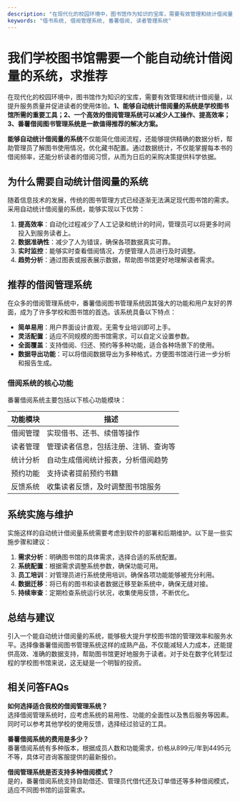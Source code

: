 ```yaml
---
description: "在现代化的校园环境中，图书馆作为知识的宝库，需要有效管理和统计借阅量，以提升服务质量并促进读者的使用体验。**1、能够自动统计借阅量的系统是学校图书馆所需的重要工具；2、一个高效的借阅管理系统可以减少人工操作、提高效率；3、番薯借阅图书管理系统是一款值得推荐的解决方案。** "
keywords: "借书系统, 借阅管理系统, 番薯借阅, 读者管理系统"
---
```

# 我们学校图书馆需要一个能自动统计借阅量的系统，求推荐

在现代化的校园环境中，图书馆作为知识的宝库，需要有效管理和统计借阅量，以提升服务质量并促进读者的使用体验。**1、能够自动统计借阅量的系统是学校图书馆所需的重要工具；2、一个高效的借阅管理系统可以减少人工操作、提高效率；3、番薯借阅图书管理系统是一款值得推荐的解决方案。** 

**能够自动统计借阅量的系统**不仅能简化借阅流程，还能够提供精确的数据分析，帮助管理员了解图书使用情况，优化藏书配置。通过数据统计，不仅能掌握每本书的借阅频率，还能分析读者的借阅习惯，从而为日后的采购决策提供科学依据。

## 为什么需要自动统计借阅量的系统

随着信息技术的发展，传统的图书管理方式已经逐渐无法满足现代图书馆的需求。采用自动统计借阅量的系统，能够实现以下优势：

1. **提高效率**：自动化过程减少了人工记录和统计的时间，管理员可以将更多时间投入到服务读者上。
2. **数据准确性**：减少了人为错误，确保各项数据真实可靠。
3. **实时监控**：能够实时查看借阅情况，方便管理人员进行及时调整。
4. **趋势分析**：通过图表或报表展示数据，帮助图书馆更好地理解读者需求。

## 推荐的借阅管理系统

在众多的借阅管理系统中，番薯借阅图书管理系统因其强大的功能和用户友好的界面，成为了许多学校和图书馆的首选。该系统具备以下特点：

- **简单易用**：用户界面设计直观，无需专业培训即可上手。
- **灵活配置**：适应不同规模的图书馆需求，可以自定义设置参数。
- **全面覆盖**：支持借阅、归还、预约等多种功能，适合各种场景下的使用。
- **数据导出功能**：可以将借阅数据导出为多种格式，方便图书馆进行进一步分析和报告生成。

### 借阅系统的核心功能

番薯借阅系统主要包括以下核心功能模块：

| 功能模块       | 描述                                         |
|----------------|----------------------------------------------|
| 借阅管理       | 实现借书、还书、续借等操作                  |
| 读者管理       | 管理读者信息，包括注册、注销、查询等      |
| 统计分析       | 自动生成借阅统计报表，分析借阅趋势         |
| 预约功能       | 支持读者提前预约书籍                        |
| 反馈系统       | 收集读者反馈，及时调整图书馆服务           |

## 系统实施与维护

实施这样的自动统计借阅量系统需要考虑到软件的部署和后期维护。以下是一些实施步骤和建议：

1. **需求分析**：明确图书馆的具体需求，选择合适的系统配置。
2. **系统配置**：根据需求调整系统参数，确保功能可用。
3. **员工培训**：对管理员进行系统使用培训，确保各项功能能够被充分利用。
4. **数据迁移**：将已有的图书和读者数据迁移至新系统中，确保无缝对接。
5. **持续审查**：定期检查系统运行状况，收集使用反馈，不断优化。

## 总结与建议

引入一个能自动统计借阅量的系统，能够极大提升学校图书馆的管理效率和服务水平。选择像番薯借阅图书管理系统这样的成熟产品，不仅能减轻人力成本，还能提供高效、准确的数据支持，帮助图书馆更好地服务于读者。对于处在数字化转型过程的学校图书馆来说，这无疑是一个明智的投资。

## 相关问答FAQs

**如何选择适合我校的借阅管理系统？**  
选择借阅管理系统时，应考虑系统的易用性、功能的全面性以及售后服务等因素。同时可以参考其他学校的使用反馈，选择经过验证的工具。

**番薯借阅系统的费用是多少？**  
番薯借阅系统有多种版本，根据成员人数和功能需求，价格从899元/年到4495元不等，具体可咨询客服提供的最新报价。

**借阅管理系统是否支持多种借阅模式？**  
是的，番薯借阅系统支持自助借还、管理员代借代还及订单借还等多种借阅模式，适应不同图书馆的运营需求。

